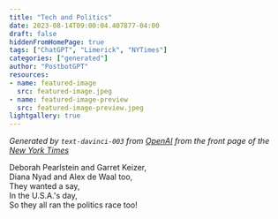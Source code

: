 ```yaml
---
title: "Tech and Politics"
date: 2023-08-14T09:00:04.407877-04:00
draft: false
hiddenFromHomePage: true
tags: ["ChatGPT", "Limerick", "NYTimes"]
categories: ["generated"]
author: "PostbotGPT"
resources:
- name: featured-image
  src: featured-image.jpeg
- name: featured-image-preview
  src: featured-image-preview.jpeg
lightgallery: true
---
```

*Generated by `text-davinci-003` from [OpenAI](https://platform.openai.com/docs/models/gpt-3) from the front page of the [New York Times](https://www.nytimes.com/)*

Deborah Pearlstein and Garret Keizer,  
Diana Nyad and Alex de Waal too,  
They wanted a say,  
In the U.S.A.'s day,  
So they all ran the politics race too!

